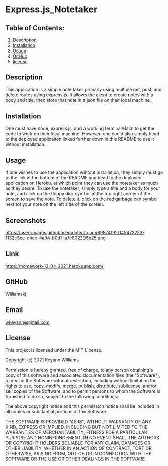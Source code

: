 # Express.js_Notetaker
## Table of Contents:

  1. [Description](#describe)
  2. [Installation](#install)
  3. [Usage](#use)
  4. [GitHub](#GitHub)
  5. [license](#license)

## Description
This application is a simple note taker primarly using multiple get, post, and delete routes using express.js. It allows the client to create notes with a body and title, then store that note in a json file on their local machine. 
## Installation
One must have node, express.js, and a working terminal/Bash to get the code to work on their local machine. However, one could also simply head to the deployed applicaiton linked further down in this README to use it without installation.
## Usage
If one wishes to use the application wihtout installation, they simply must go to the link at the bottom of the README and head to the deployed application on Heroku, at which point they can use the notetaker as much as they desire. To use the notetaker, simply type a title and a body for your note, and click on the floppy disk symbol at the top right corner of the screen to save the note. To delete it, click on the red garbage can symbol next tot your note on the left side of the screen.
## Screenshots
https://user-images.githubusercontent.com/89874192/145472253-1132e3ee-c4ce-4a94-b0d7-a7c802296b25.png
## Link
https://homework-12-04-2021.herokuapp.com/
## GitHub
Williamskj
## Email
wkeyann@gmail.com 
## License
 This project is licensed under the MIT License.

Copyright (c) 2021 Keyann Williams

Permission is hereby granted, free of charge, to any person obtaining a copy of this software and associated documentation files (the "Software"), to deal in the Software without restriction, including without limitation the rights to use, copy, modify, merge, publish, distribute, sublicense, and/or sell copies of the Software, and to permit persons to whom the Software is furnished to do so, subject to the following conditions:

The above copyright notice and this permission notice shall be included in all copies or substantial portions of the Software.

THE SOFTWARE IS PROVIDED "AS IS", WITHOUT WARRANTY OF ANY KIND, EXPRESS OR IMPLIED, INCLUDING BUT NOT LIMITED TO THE WARRANTIES OF MERCHANTABILITY, FITNESS FOR A PARTICULAR PURPOSE AND NONINFRINGEMENT. IN NO EVENT SHALL THE AUTHORS OR COPYRIGHT HOLDERS BE LIABLE FOR ANY CLAIM, DAMAGES OR OTHER LIABILITY, WHETHER IN AN ACTION OF CONTRACT, TORT OR OTHERWISE, ARISING FROM, OUT OF OR IN CONNECTION WITH THE SOFTWARE OR THE USE OR OTHER DEALINGS IN THE SOFTWARE.
